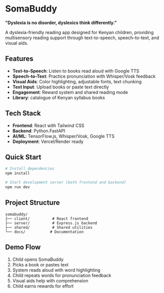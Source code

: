 # SomaBuddy 

**"Dyslexia is no disorder, dyslexics think differently."**

A dyslexia-friendly reading app designed for Kenyan children, providing multisensory reading support through text-to-speech, speech-to-text, and visual aids.

## Features

-  **Text-to-Speech**: Listen to books read aloud with Google TTS
-  **Speech-to-Text**: Practice pronunciation with Whisper/Vosk feedback
-  **Visual Aids**: Color highlighting, adjustable fonts, text chunking
-  **Text Input**: Upload books or paste text directly
-  **Engagement**: Reward system and shared reading mode
-  **Library**:  catalogue of Kenyan syllabus books

## Tech Stack

- **Frontend**: React with Tailwind CSS
- **Backend**: Python.FastAPI
- **AI/ML**: TensorFlow.js, Whisper/Vosk, Google TTS
- **Deployment**: Vercel/Render ready

## Quick Start

```bash
# Install dependencies
npm install

# Start development server (both frontend and backend)
npm run dev
```

## Project Structure

```
somabuddy/
├── client/          # React frontend
├── server/          # Express.js backend
├── shared/          # Shared utilities
└── docs/           # Documentation
```

## Demo Flow

1. Child opens SomaBuddy
2. Picks a book or pastes text
3. System reads aloud with word highlighting
4. Child repeats words for pronunciation feedback
5. Visual aids help with comprehension
6. Child earns rewards for effort

